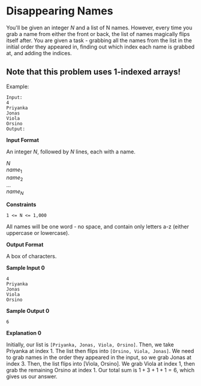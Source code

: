 # Disappearing Names

You'll be given an integer $N$ and a list of N names. However, every time you grab a name from either the front or back, the list of names magically flips itself after.
You are given a task - grabbing all the names from the list in the initial order they appeared in, finding out which index each name is grabbed at, and adding the indices.

## **Note that this problem uses 1-indexed arrays!**

Example:

```
Input:
4
Priyanka
Jonas
Viola
Orsino
Output:
```

**Input Format**

An integer $N$, followed by $N$ lines, each with a name.

$N$  
$name_1$  
$name_2$  
...  
$name_N$

**Constraints**

`1 <= N <= 1,000`

All names will be one word - no space, and contain only letters a-z (either uppercase or lowercase).

**Output Format**

A box of characters.

**Sample Input 0**

```
4
Priyanka
Jonas
Viola
Orsino
```

**Sample Output 0**

```
6
```

**Explanation 0**

Initially, our list is `[Priyanka, Jonas, Viola, Orsino]`.
Then, we take Priyanka at index $1$.
The list then flips into `[Orsino, Viola, Jonas]`. We need to grab names in the order they
appeared in the input, so we grab Jonas at index $3$. Then, the list flips into [Viola, Orsino]. We grab Viola at index $1$, then grab the remaining Orsino at index $1$. Our total sum is $1 + 3 + 1 + 1 = 6$, which gives us our answer.
